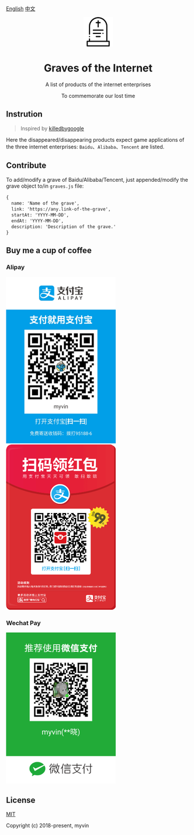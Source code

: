 [English](README.en.md)  [中文](README.md)

<div align="center">
  <img src="src/assets/grave.png" alt="grave" style="height: 80px;width: 80px;padding: 0 20px;">
  <h1>Graves of the Internet</h1>
  <p>A list of products of the internet enterprises</p>
  <p>To commemorate our lost time</p>
</div>

## Instrution

> Inspired by [killedbygoogle](https://killedbygoogle.com/)

Here the disappeared/disappearing products expect game applications of the three internet enterprises: `Baidu`、`Alibaba`、`Tencent` are listed.

## Contribute

To add/modify a grave of Baidu/Alibaba/Tencent, just appended/modify the grave object to/in `graves.js` file:

```
{
  name: 'Name of the grave',
  link: 'https://any.link-of-the-grave',
  startAt: 'YYYY-MM-DD',
  endAt: 'YYYY-MM-DD',
  description: 'Description of the grave.'
}
```

## Buy me a cup of coffee

### Alipay

<img src="https://raw.githubusercontent.com/myvin/miniprogram/master/9181893579988_.pic_hd.jpg" width="300" /> <img src="https://raw.githubusercontent.com/myvin/miniprogram/master/9191893579989_.pic.jpg" width="300" />

### Wechat Pay

<img src="https://raw.githubusercontent.com/myvin/miniprogram/master/9201893579990_.pic_hd.jpg" width="300" />

## License

[MIT](http://opensource.org/licenses/MIT)

Copyright (c) 2018-present, myvin
